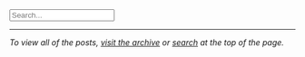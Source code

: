 <div class="searchInput">
  <div id="search-criteria-container">
    <input type="text" id="search-input" placeholder="Search...">
  </div>
  <p id="p-result-count" style="margin-top: 0px;"><span id="result-count"></span></p>
  <div class="resultBox">
    <!-- here list are inserted from javascript -->
  </div>
</div>

<ul id="post-list"></ul>

<hr>

<p><em>To view all of the posts, <a href="https://tacticsjournal.com/archive/">visit the archive</a> or <a href="https://tacticsjournal.com/#top">search</a> at the top of the page.</em></p>

<style>

.tag {
  display: inline-block;
  background-color: #e0e0e0;
  border-radius: 5px;
  padding: 5px 10px;
  margin-right: 5px;
  margin-bottom: 5px;
  font-size: 14px;
}

.tag .remove-tag {
  margin-left: 10px;
  cursor: pointer;
  color: #ff0000;
  postion: relative;
  bottom: 1px;
}

</style>

<script>
  window.addEventListener("DOMContentLoaded", function() {
    var queryString = window.location.search;
    var urlParams = new URLSearchParams(queryString);
    var searchQuery = urlParams.get("search");

    if (searchQuery) {
      var searchInput = document.getElementById("search-input");
      searchInput.value = searchQuery;
      searchInput.dispatchEvent(new Event("input"));
    }
  });
</script>
<script src="/js/search.js"></script>
<script src="/js/suggest.js"></script>